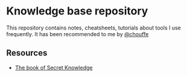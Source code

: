# Knowledge base repository

This repository contains notes, cheatsheets, tutorials about tools I use frequently. It has been recommended to me by [@chouffe](https://github.com/Chouffe)

## Resources

* [The book of Secret Knowledge](https://github.com/trimstray/the-book-of-secret-knowledge)

